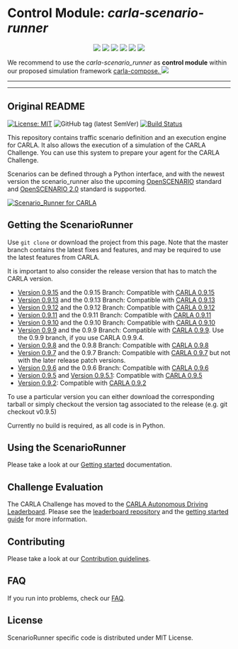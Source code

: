 # Control Module: *carla-scenario-runner*

<p align="center"><img src="https://img.shields.io/github/v/release/carla-compose/carla-scenario-runner"/>
  <img src="https://img.shields.io/github/license/carla-compose/carla-scenario-runner"/>
  <a href="https://github.com/carla-compose/carla-scenario-runner/actions/workflows/docker.yml"><img src="https://github.com/carla-compose/carla-scenario-runner/actions/workflows/docker.yml/badge.svg"/></a>
  <img src="https://img.shields.io/badge/CARLA-0.9.15-blueviolet"/>
  <img src="https://img.shields.io/badge/Python-3.10-blueviolet"/>
  <img src="https://img.shields.io/github/stars/carla-compose/carla-scenario-runner?style=social"/>
</p>

We recommend to use the *carla-scenario_runner* as **control module** within our proposed simulation framework <a href="https://github.com/carla-compose/carla-compose">carla-compose. <img src="https://img.shields.io/github/stars/carla-compose/carla-compose?style=social"/></a>

---
---
## Original README

[![License: MIT](https://img.shields.io/badge/License-MIT-yellow.svg)](https://opensource.org/licenses/MIT)
![GitHub tag (latest SemVer)](https://img.shields.io/github/tag/carla-simulator/scenario_runner.svg)
[![Build Status](https://travis-ci.com/carla-simulator/scenario_runner.svg?branch=master)](https://travis-ci.com/carla/scenario_runner)

This repository contains traffic scenario definition and an execution engine
for CARLA. It also allows the execution of a simulation of the CARLA Challenge.
You can use this system to prepare your agent for the CARLA Challenge.

Scenarios can be defined through a Python interface, and with the newest version
the scenario_runner also the upcoming [OpenSCENARIO](http://www.openscenario.org/) standard and [OpenSCENARIO 2.0](https://www.asam.net/standards/detail/openscenario/v200/) standard is supported.

[![Scenario_Runner for CARLA](Docs/img/scenario_runner_video.png)](https://youtu.be/ChmF8IFagpo?t=68)

Getting the ScenarioRunner
---------------------------

Use `git clone` or download the project from this page. Note that the master
branch contains the latest fixes and features, and may be required to use the latest features from CARLA.

It is important to also consider the release version that has to match the CARLA version.

* [Version 0.9.15](https://github.com/carla-simulator/scenario_runner/releases/tag/v0.9.15) and the 0.9.15 Branch: Compatible with [CARLA 0.9.15](https://github.com/carla-simulator/carla/releases/tag/0.9.15)
* [Version 0.9.13](https://github.com/carla-simulator/scenario_runner/releases/tag/v0.9.13) and the 0.9.13 Branch: Compatible with [CARLA 0.9.13](https://github.com/carla-simulator/carla/releases/tag/0.9.13)
* [Version 0.9.12](https://github.com/carla-simulator/scenario_runner/releases/tag/v0.9.12) and the 0.9.12 Branch: Compatible with [CARLA 0.9.12](https://github.com/carla-simulator/carla/releases/tag/0.9.12)
* [Version 0.9.11](https://github.com/carla-simulator/scenario_runner/releases/tag/v0.9.11) and the 0.9.11 Branch: Compatible with [CARLA 0.9.11](https://github.com/carla-simulator/carla/releases/tag/0.9.11)
* [Version 0.9.10](https://github.com/carla-simulator/scenario_runner/releases/tag/v0.9.10) and the 0.9.10 Branch: Compatible with [CARLA 0.9.10](https://github.com/carla-simulator/carla/releases/tag/0.9.10)
* [Version 0.9.9](https://github.com/carla-simulator/scenario_runner/releases/tag/v0.9.9) and the 0.9.9 Branch: Compatible with [CARLA 0.9.9](https://github.com/carla-simulator/carla/releases/tag/0.9.9). Use the 0.9.9 branch, if you use CARLA 0.9.9.4.
* [Version 0.9.8](https://github.com/carla-simulator/scenario_runner/releases/tag/v0.9.8) and the 0.9.8 Branch: Compatible with [CARLA 0.9.8](https://github.com/carla-simulator/carla/releases/tag/0.9.8)
* [Version 0.9.7](https://github.com/carla-simulator/scenario_runner/releases/tag/v0.9.7) and the 0.9.7 Branch: Compatible with [CARLA 0.9.7](https://github.com/carla-simulator/carla/releases/tag/0.9.7) but not with the later release patch versions.
* [Version 0.9.6](https://github.com/carla-simulator/scenario_runner/releases/tag/v0.9.6) and the 0.9.6 Branch: Compatible with [CARLA 0.9.6](https://github.com/carla-simulator/carla/releases/tag/0.9.6)
* [Version 0.9.5](https://github.com/carla-simulator/scenario_runner/releases/tag/v0.9.5) and [Version 0.9.5.1](https://github.com/carla-simulator/scenario_runner/releases/tag/v0.9.5.1): Compatible with [CARLA 0.9.5](https://github.com/carla-simulator/carla/releases/tag/0.9.5)
* [Version 0.9.2](https://github.com/carla-simulator/scenario_runner/releases/tag/0.9.2): Compatible with [CARLA 0.9.2](https://github.com/carla-simulator/carla/releases/tag/0.9.2)

To use a particular version you can either download the corresponding tarball or simply checkout the version tag associated to the release (e.g. git checkout v0.9.5)

Currently no build is required, as all code is in Python.

Using the ScenarioRunner
------------------------

Please take a look at our [Getting started](Docs/getting_scenariorunner.md)
documentation.

Challenge Evaluation
---------------------

The CARLA Challenge has moved to the [CARLA Autonomous Driving Leaderboard](https://leaderboard.carla.org/). Please see the [leaderboard repository](https://github.com/carla-simulator/leaderboard) and the [getting started guide](https://leaderboard.carla.org/get_started/) for more information.

Contributing
------------

Please take a look at our [Contribution guidelines](https://carla.readthedocs.io/en/latest/#contributing).

FAQ
------

If you run into problems, check our
[FAQ](http://carla.readthedocs.io/en/latest/faq/).

License
-------

ScenarioRunner specific code is distributed under MIT License.
